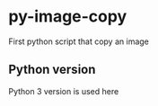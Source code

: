 # py-image-copy
First python script that copy an image

## Python version

Python 3 version is used here
